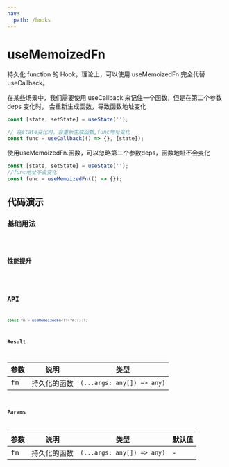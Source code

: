 ```yaml
---
nav:
  path: /hooks
---
```


# useMemoizedFn
持久化 function 的 Hook，理论上，可以使用 useMemoizedFn 完全代替 useCallback。

在某些场景中，我们需要使用 useCallback 来记住一个函数，但是在第二个参数 deps 变化时，
会重新生成函数，导致函数地址变化

```js
const [state, setState] = useState('');

// 在state变化时，会重新生成函数,func地址变化
const func = useCallback(() => {}, [state]);
```
使用useMemoizedFn.函数，可以忽略第二个参数deps，函数地址不会变化

```js
const [state, setState] = useState('');
//func地址不会变化
const func = useMemoizedFn(() => {});
```
## 代码演示

### 基础用法
<code hideActions='["CSB"]' src="./demo/demo.tsx" />

### 性能提升
<code hideActions='["CSB"]' src="./demo/demo2.tsx" />

## API
```typescript
const fn = useMemoizedFn<T>(fn:T):T;
```

### Result
| 参数 | 说明 | 类型 |
| --- | --- | --- |
| fn | 持久化的函数 | `(...args: any[]) => any)` |

### Params
| 参数 | 说明 | 类型 | 默认值 |
| --- | --- | --- | --- |
| fn | 持久化的函数 | `(...args: any[]) => any)` | - |
